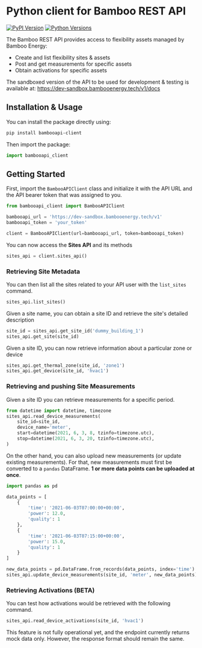 # Python client for Bamboo REST API

[![PyPI Version](https://img.shields.io/pypi/v/bambooapi-client.svg)](https://pypi.org/project/bambooapi-client/)
[![Python Versions](https://img.shields.io/pypi/pyversions/bambooapi-client.svg)](https://pypi.org/project/bambooapi-client/)


The Bamboo REST API provides access to flexibility assets managed by Bamboo 
Energy:

- Create and list flexibility sites & assets
- Post and get measurements for specific assets
- Obtain activations for specific assets

The sandboxed version of the API to be used for development & testing is 
available at: https://dev-sandbox.bambooenergy.tech/v1/docs

## Installation & Usage

You can install the package directly using:

```sh
pip install bambooapi-client
```

Then import the package:

```python
import bambooapi_client
```

## Getting Started

First, import the `BambooAPIClient` class and initialize it with the API URL 
and the API bearer token that was assigned to you.

```python
from bambooapi_client import BambooAPIClient

bambooapi_url = 'https://dev-sandbox.bambooenergy.tech/v1'
bambooapi_token = 'your_token'

client = BambooAPIClient(url=bambooapi_url, token=bambooapi_token)
```

You can now access the **Sites API** and its methods

```python
sites_api = client.sites_api()
```

### Retrieving Site Metadata

You can then list all the sites related to your API user with the 
`list_sites` command.

```python
sites_api.list_sites()
```

Given a site name, you can obtain a site ID and retrieve the site's detailed 
description

```python
site_id = sites_api.get_site_id('dummy_building_1')
sites_api.get_site(site_id)
```

Given a site ID, you can now retrieve information about a particular zone or 
device

```python
sites_api.get_thermal_zone(site_id, 'zone1')
sites_api.get_device(site_id, 'hvac1')
```

### Retrieving and pushing Site Measurements

Given a site ID you can retrieve measurements for a specific period.

```python
from datetime import datetime, timezone
sites_api.read_device_measurements(
    site_id=site_id,
    device_name='meter',
    start=datetime(2021, 6, 3, 8, tzinfo=timezone.utc),
    stop=datetime(2021, 6, 3, 20, tzinfo=timezone.utc),
)
```

On the other hand, you can also upload new measurements (or update existing 
measurements). For that, new measurements must first be converted to a `pandas`
DataFrame. **1 or more data points can be uploaded at once**.

```python
import pandas as pd

data_points = [
    {
        'time': '2021-06-03T07:00:00+00:00',
        'power': 12.0,
        'quality': 1
    },
    {
        'time': '2021-06-03T07:15:00+00:00',
        'power': 15.0,
        'quality': 1
    }
]

new_data_points = pd.DataFrame.from_records(data_points, index='time')
sites_api.update_device_measurements(site_id, 'meter', new_data_points)
```

### Retrieving Activations (BETA)

You can test how activations would be retrieved with the following command.

```python
sites_api.read_device_activations(site_id, 'hvac1')
```

This feature is not fully operational yet, and the endpoint currently returns mock data only. However, the response format should remain the same.
